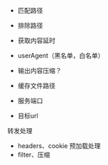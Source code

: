 - 匹配路径
- 排除路径
- 获取内容延时
- userAgent（黑名单，白名单）
- 输出内容压缩？

- 缓存文件路径
- 服务端口
- 目标url


转发处理
- headers、cookie
预加载处理
- filter、压缩